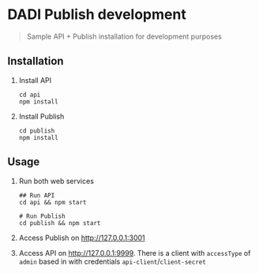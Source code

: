 # DADI Publish development

> Sample API + Publish installation for development purposes

## Installation

1. Install API

    ```shell
    cd api
    npm install
    ```

1. Install Publish

    ```shell
    cd publish
    npm install
    ```

## Usage

1. Run both web services

    ```shell
    ## Run API
    cd api && npm start

    # Run Publish
    cd publish && npm start
    ```

1. Access Publish on http://127.0.0.1:3001

1. Access API on http://127.0.0.1:9999. There is a client with `accessType` of `admin` based in with credentials `api-client`/`client-secret`
